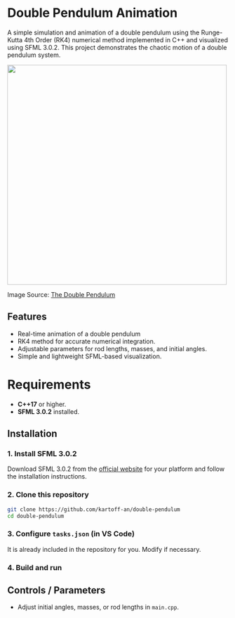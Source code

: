 # Double Pendulum Animation
A simple simulation and animation of a double pendulum using the Runge-Kutta 4th Order (RK4) numerical method implemented in C++ and visualized using SFML 3.0.2. This project demonstrates the chaotic motion of a double pendulum system.

<img width="500" src="https://github.com/user-attachments/assets/74c7ce36-ba09-4544-95ec-bfcaa9415b2f">

Image Source: [The Double Pendulum](https://www.engineered-mind.com/engineering/double-pendulum-1/)

## Features
- Real-time animation of a double pendulum
- RK4 method for accurate numerical integration.
- Adjustable parameters for rod lengths, masses, and initial angles.
- Simple and lightweight SFML-based visualization.

# Requirements
- **C++17** or higher.
- **SFML 3.0.2** installed.

## Installation

### 1. Install SFML 3.0.2

Download SFML 3.0.2 from the [official website](https://www.sfml-dev.org/download.php) for your platform and follow the installation instructions.

### 2. Clone this repository
```bash
git clone https://github.com/kartoff-an/double-pendulum
cd double-pendulum
```

### 3. Configure `tasks.json` (in VS Code)

It is already included in the repository for you. Modify if necessary.

### 4. Build and run

## Controls / Parameters
- Adjust initial angles, masses, or rod lengths in `main.cpp`.
